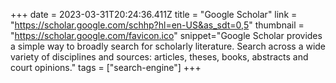 +++
date = 2023-03-31T20:24:36.411Z
title = "Google Scholar"
link = "https://scholar.google.com/schhp?hl=en-US&as_sdt=0,5"
thumbnail = "https://scholar.google.com/favicon.ico"
snippet="Google Scholar provides a simple way to broadly search for scholarly literature. Search across a wide variety of disciplines and sources: articles, theses, books, abstracts and court opinions."
tags = ["search-engine"]
+++
